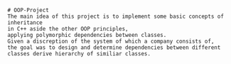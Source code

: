     # OOP-Project
    The main idea of this project is to implement some basic concepts of inheritance
    in C++ aside the other OOP principles, 
    applying polymorphic dependencies between classes.
    Given a discreption of the system of which a company consists of, 
    the goal was to design and determine dependencies between different classes derive hierarchy of similiar classes.
    
    
